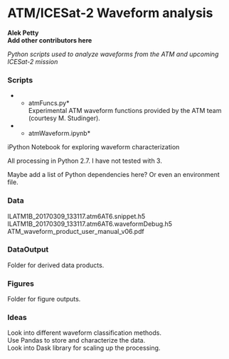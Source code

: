 # ATM/ICESat-2 Waveform analysis
**Alek Petty**   
**Add other contributors here**

*Python scripts used to analyze waveforms from the ATM and upcoming ICESat-2 mission*


### Scripts

* * atmFuncs.py*     
Experimental ATM waveform functions provided by the ATM team (courtesy M. Studinger).

* * atmWaveform.ipynb*   

iPython Notebook for exploring waveform characterization

All processing in Python 2.7. I have not tested with 3.

Maybe add a list of Python dependencies here? Or even an environment file.

### Data

ILATM1B_20170309_133117.atm6AT6.snippet.h5    
ILATM1B_20170309_133117.atm6AT6.waveformDebug.h5    
ATM_waveform_product_user_manual_v06.pdf    

### DataOutput

Folder for derived data products.

### Figures

Folder for figure outputs.

### Ideas

Look into different waveform classification methods.     
Use Pandas to store and characterize the data.	   		
Look into Dask library for scaling up the processing.    
